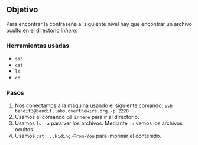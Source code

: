 ## Objetivo

Para encontrar la contraseña al siguiente nivel hay que encontrar un archivo oculto en el directorio _inhere_.

### Herramientas usadas

- `ssh`
- `cat`
- `ls`
- `cd`

### Pasos 

1. Nos conectamos a la máquina usando el siguiente comando: `ssh bandit3@bandit.labs.overthewire.org -p 2220`
2. Usamos el comando `cd inhere` para ir al directorio.
3. Usamos `ls -a` para ver los archivos. Mediante `-a` vemos los archivos ocultos.
4. Usamos `cat ...Hiding-From-You` para imprimir el contenido.
